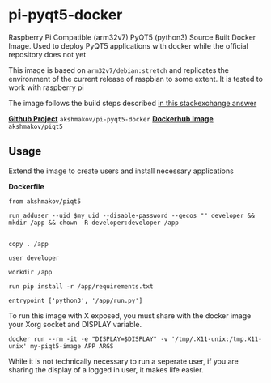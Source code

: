 # pi-pyqt5-docker
Raspberry Pi Compatible (arm32v7) PyQT5 (python3) Source Built Docker Image. Used to deploy PyQT5 applications with docker while the official repository does not yet


This image is based on `arm32v7/debian:stretch` and replicates the environment of the current release of raspbian to some extent. It is tested to work with raspberry pi

The image follows the build steps described [in this stackexchange answer](https://raspberrypi.stackexchange.com/a/63058/71180) 



[**Github Project**](https://github.com/akshmakov/pi-pyqt5-docker) `akshmakov/pi-pyqt5-docker`
[**Dockerhub Image**](https://hub.docker.com/r/akshmakov/piqt5) `akshmakov/piqt5`



## Usage

Extend the image to create users and install necessary applications

**Dockerfile**

    from akshmakov/piqt5

    run adduser --uid $my_uid --disable-password --gecos "" developer && mkdir /app && chown -R developer:developer /app


    copy . /app

    user developer

    workdir /app
    
    run pip install -r /app/requirements.txt

    entrypoint ['python3', '/app/run.py']

To run this image with X exposed, you must share with the docker image your Xorg socket and DISPLAY variable. 

    docker run --rm -it -e "DISPLAY=$DISPLAY" -v '/tmp/.X11-unix:/tmp.X11-unix' my-piqt5-image APP ARGS

While it is not technically necessary to run a seperate user, if you are sharing the display of a logged in user, it makes life easier.








    
    

    
    


    



